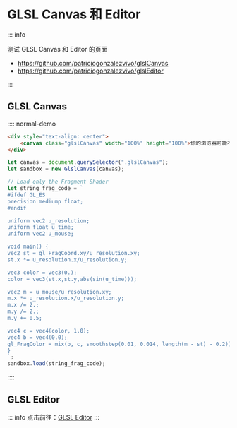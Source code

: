 

# GLSL Canvas 和 Editor

::: info

测试 GLSL Canvas 和 Editor 的页面

- https://github.com/patriciogonzalezvivo/glslCanvas
- https://github.com/patriciogonzalezvivo/glslEditor

:::

## GLSL Canvas

:::: normal-demo

```html
<div style="text-align: center">
    <canvas class="glslCanvas" width="100%" height="100%">你的浏览器可能不支持 Canvas</canvas>
</div>
```

```js
let canvas = document.querySelector(".glslCanvas");
let sandbox = new GlslCanvas(canvas);

// Load only the Fragment Shader
let string_frag_code = `
#ifdef GL_ES
precision mediump float;
#endif

uniform vec2 u_resolution;
uniform float u_time;
uniform vec2 u_mouse;

void main() {
vec2 st = gl_FragCoord.xy/u_resolution.xy;
st.x *= u_resolution.x/u_resolution.y;

vec3 color = vec3(0.);
color = vec3(st.x,st.y,abs(sin(u_time)));

vec2 m = u_mouse/u_resolution.xy;
m.x *= u_resolution.x/u_resolution.y;
m.x /= 2.;
m.y /= 2.;
m.y += 0.5;

vec4 c = vec4(color, 1.0);
vec4 b = vec4(0.0);
gl_FragColor = mix(b, c, smoothstep(0.01, 0.014, length(m - st) - 0.2));
}
`;
sandbox.load(string_frag_code);
```

::::


## GLSL Editor

::: info
点击前往：[GLSL Editor](/tool/glsl-editor.md)
:::

<script setup lang="ts">
import { onMounted } from "vue";

function createScript(src: string, callback?: () => void) {
    if (document) {
        const oScript = document.createElement('script');
        oScript.type = 'text/javascript';
        oScript.src = src;
        document.body.appendChild(oScript);
        callback && oScript.addEventListener('load', callback);
    }
}

onMounted(() => {
    if (typeof GlslCanvas !== 'undefined') {
        return;
    }
    createScript('//cdn.jsdelivr.net/npm/glslCanvas@0.2.5/dist/GlslCanvas.min.js', () => {});
});

</script>